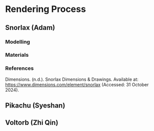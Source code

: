 # Rendering Process

## Snorlax (Adam)

### Modelling

### Materials

### References
Dimensions. (n.d.). Snorlax Dimensions & Drawings. Available at: https://www.dimensions.com/element/snorlax (Accessed: 31 October 2024).

## Pikachu (Syeshan)

## Voltorb (Zhi Qin)
